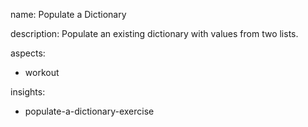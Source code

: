 name: Populate a Dictionary

description: Populate an existing dictionary with values from two lists.

aspects:
  - workout

insights:
  - populate-a-dictionary-exercise